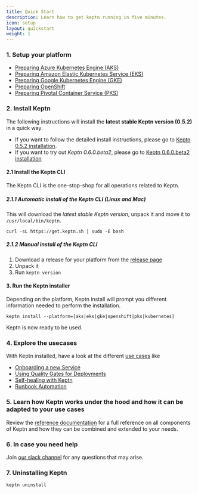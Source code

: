 ```yaml
---
title: Quick Start
description: Learn how to get keptn running in five minutes.
icon: setup
layout: quickstart
weight: 1
---
```


### 1. Setup your platform

* [Preparing Azure Kubernetes Engine (AKS)](/docs/quickstart/setup_platform/setup_aks)
* [Preparing Amazon Elastic Kubernetes Service (EKS)](/docs/quickstart/setup_platform/setup_eks)
* [Preparing Google Kubernetes Engine (GKE)](/docs/quickstart/setup_platform/setup_gke)
* [Preparing OpenShift](/docs/quickstart/setup_platform/setup_openshift)
* [Preparing Pivotal Container Service (PKS)](/docs/quickstart/setup_platform/setup_pks)

### 2. Install Keptn

The following instructions will install the **latest stable Keptn version (0.5.2)** in a quick way.

- If you want to follow the detailed install instructions, please go to [Keptn 0.5.2 installation](/docs/0.5.0/installation/setup-keptn/).
- If you want to try out *Keptn 0.6.0.beta2*, please go to [Keptn 0.6.0.beta2 installation](/docs/0.6.0/installation/setup-keptn/)

#### 2.1 Install the Keptn CLI
The Keptn CLI is the one-stop-shop for all operations related to Keptn.

##### 2.1.1 Automatic install of the Keptn CLI (Linux and Mac)
This will download the *latest stable Keptn version*, unpack it and move it to `/usr/local/bin/keptn`.

```console
curl -sL https://get.keptn.sh | sudo -E bash
```

##### 2.1.2 Manual install of the Keptn CLI
1. Download a release for your platform from the [release page](https://github.com/keptn/keptn/releases)
2. Unpack it
3. Run `keptn version`

#### 3. Run the Keptn installer
Depending on the platform, Keptn install will prompt you different information needed to perform the installation.

```console
keptn install --platform=[aks|eks|gke|openshift|pks|kubernetes]
```

Keptn is now ready to be used.

### 4. Explore the usecases
With Keptn installed, have a look at the different [use cases](/docs/0.5.0/usecases) like

* [Onboarding a new Service](/docs/0.5.0/usecases/onboard-carts-service/)
* [Using Quality Gates for Deployments](/docs/0.5.0/usecases/deployments-with-quality-gates/)
* [Self-healing with Keptn](/docs/0.5.0/usecases/self-healing-with-keptn/)
* [Runbook Automation](/docs/0.5.0/usecases/runbook-automation-and-self-healing/)

### 5. Learn how Keptn works under the hood and how it can be adapted to your use cases
Review the [reference documentation](/docs/0.5.0/) for a full reference on all components of Keptn and how they can be combined and extended to your needs.

### 6. In case you need help
Join [our slack channel](https://join.slack.com/t/keptn/shared_invite/enQtNTUxMTQ1MzgzMzUxLTcxMzE0OWU1YzU5YjY3NjFhYTJlZTNjOTZjY2EwYzQyYWRkZThhY2I3ZDMzN2MzOThkZjIzOTdhOGViMDNiMzI) for any questions that may arise.

### 7. Uninstalling Keptn
```console
keptn uninstall
```
